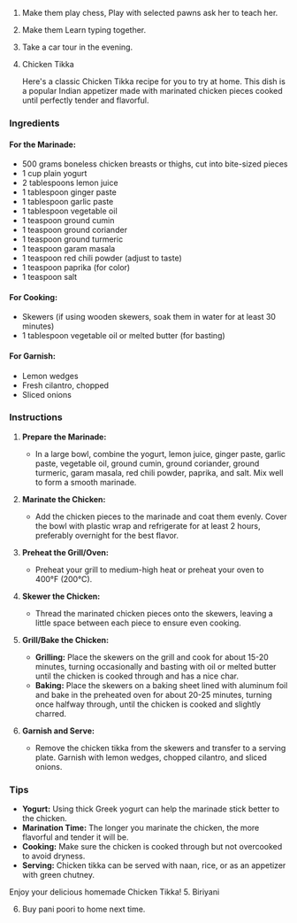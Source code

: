 
1. Make them play chess, Play with selected pawns ask her to teach her. 
2. Make them Learn typing together. 
3. Take a car tour in the evening.
4. Chicken Tikka
   
   Here's a classic Chicken Tikka recipe for you to try at home. This dish is a popular Indian appetizer made with marinated chicken pieces cooked until perfectly tender and flavorful.

### Ingredients

#### For the Marinade:

- 500 grams boneless chicken breasts or thighs, cut into bite-sized pieces
- 1 cup plain yogurt
- 2 tablespoons lemon juice
- 1 tablespoon ginger paste
- 1 tablespoon garlic paste
- 1 tablespoon vegetable oil
- 1 teaspoon ground cumin
- 1 teaspoon ground coriander
- 1 teaspoon ground turmeric
- 1 teaspoon garam masala
- 1 teaspoon red chili powder (adjust to taste)
- 1 teaspoon paprika (for color)
- 1 teaspoon salt

#### For Cooking:

- Skewers (if using wooden skewers, soak them in water for at least 30 minutes)
- 1 tablespoon vegetable oil or melted butter (for basting)

#### For Garnish:

- Lemon wedges
- Fresh cilantro, chopped
- Sliced onions

### Instructions

1. **Prepare the Marinade:**
    
    - In a large bowl, combine the yogurt, lemon juice, ginger paste, garlic paste, vegetable oil, ground cumin, ground coriander, ground turmeric, garam masala, red chili powder, paprika, and salt. Mix well to form a smooth marinade.
2. **Marinate the Chicken:**
    
    - Add the chicken pieces to the marinade and coat them evenly. Cover the bowl with plastic wrap and refrigerate for at least 2 hours, preferably overnight for the best flavor.
3. **Preheat the Grill/Oven:**
    
    - Preheat your grill to medium-high heat or preheat your oven to 400°F (200°C).
4. **Skewer the Chicken:**
    
    - Thread the marinated chicken pieces onto the skewers, leaving a little space between each piece to ensure even cooking.
5. **Grill/Bake the Chicken:**
    
    - **Grilling:** Place the skewers on the grill and cook for about 15-20 minutes, turning occasionally and basting with oil or melted butter until the chicken is cooked through and has a nice char.
    - **Baking:** Place the skewers on a baking sheet lined with aluminum foil and bake in the preheated oven for about 20-25 minutes, turning once halfway through, until the chicken is cooked and slightly charred.
6. **Garnish and Serve:**
    
    - Remove the chicken tikka from the skewers and transfer to a serving plate. Garnish with lemon wedges, chopped cilantro, and sliced onions.

### Tips

- **Yogurt:** Using thick Greek yogurt can help the marinade stick better to the chicken.
- **Marination Time:** The longer you marinate the chicken, the more flavorful and tender it will be.
- **Cooking:** Make sure the chicken is cooked through but not overcooked to avoid dryness.
- **Serving:** Chicken tikka can be served with naan, rice, or as an appetizer with green chutney.

Enjoy your delicious homemade Chicken Tikka!
5. Biriyani

6. Buy pani poori to home next time. 


